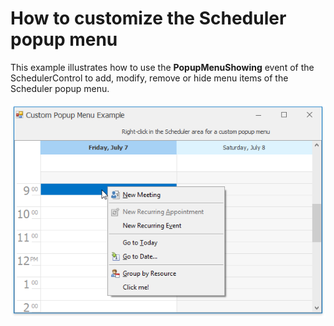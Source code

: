 # How to customize the Scheduler popup menu


<p>This example illustrates how to use the <strong>PopupMenuShowing</strong> event of the SchedulerControl to add, modify, remove or hide menu items of the Scheduler popup menu.<br><br><img src="https://raw.githubusercontent.com/DevExpress-Examples/how-to-customize-the-scheduler-popup-menu-e2554/13.1.4+/media/f796b593-631a-11e7-80c0-00155d624807.png"></p>

<br/>


